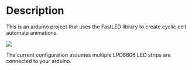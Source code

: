 Description
===========

This is an arduino project that uses the FastLED library to create cyclic cell automata animations.

<img src="https://upload.wikimedia.org/wikipedia/commons/b/bd/1dCCA-n4.png">

The current configuration assumes multiple LPD8806 LED strips are connected to your arduino.


